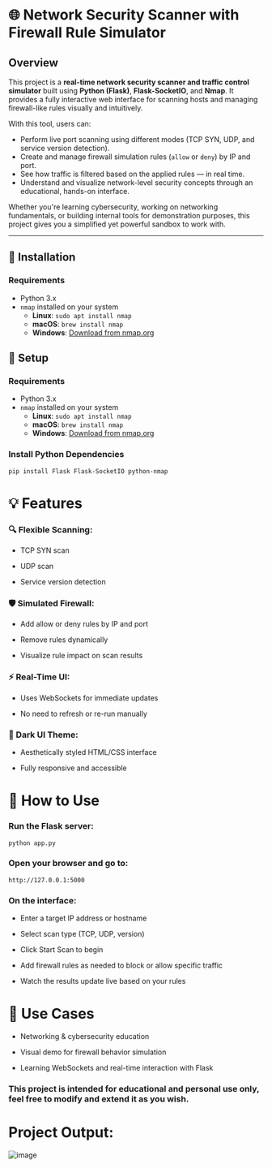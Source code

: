 # 🌐 Network Security Scanner with Firewall Rule Simulator

## Overview

This project is a **real-time network security scanner and traffic control simulator** built using **Python (Flask)**, **Flask-SocketIO**, and **Nmap**. It provides a fully interactive web interface for scanning hosts and managing firewall-like rules visually and intuitively.

With this tool, users can:

- Perform live port scanning using different modes (TCP SYN, UDP, and service version detection).
- Create and manage firewall simulation rules (`allow` or `deny`) by IP and port.
- See how traffic is filtered based on the applied rules — in real time.
- Understand and visualize network-level security concepts through an educational, hands-on interface.

Whether you're learning cybersecurity, working on networking fundamentals, or building internal tools for demonstration purposes, this project gives you a simplified yet powerful sandbox to work with.

---

## 🔧 Installation

### Requirements

- Python 3.x
- `nmap` installed on your system  
  - **Linux**: `sudo apt install nmap`  
  - **macOS**: `brew install nmap`  
  - **Windows**: [Download from nmap.org](https://nmap.org/download.html)

## 🔧 Setup

### Requirements

- Python 3.x
- `nmap` installed on your system  
  - **Linux**: `sudo apt install nmap`  
  - **macOS**: `brew install nmap`  
  - **Windows**: [Download from nmap.org](https://nmap.org/download.html)

### Install Python Dependencies

`pip install Flask Flask-SocketIO python-nmap`

# 💡 Features
### 🔍 Flexible Scanning:

- TCP SYN scan

- UDP scan

- Service version detection

### 🛡️ Simulated Firewall:

- Add allow or deny rules by IP and port

- Remove rules dynamically

- Visualize rule impact on scan results

### ⚡ Real-Time UI:

- Uses WebSockets for immediate updates

- No need to refresh or re-run manually

### 🌙 Dark UI Theme:

- Aesthetically styled HTML/CSS interface

- Fully responsive and accessible

# 🚀 How to Use
### Run the Flask server:

`python app.py`

### Open your browser and go to:

`http://127.0.0.1:5000`

### On the interface:

- Enter a target IP address or hostname

- Select scan type (TCP, UDP, version)

- Click Start Scan to begin

- Add firewall rules as needed to block or allow specific traffic

- Watch the results update live based on your rules

# 🎯 Use Cases
- Networking & cybersecurity education

- Visual demo for firewall behavior simulation

- Learning WebSockets and real-time interaction with Flask


### This project is intended for educational and personal use only, feel free to modify and extend it as you wish.

# Project Output:
![image](https://github.com/user-attachments/assets/835452ad-53fe-4a72-95fb-2d10ef137244)

